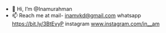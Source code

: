- 👋 Hi, I’m @Inamurahman
- 📫 Reach me at 
  mail- inamvkd@gmail.com 
  whatsapp https://bit.ly/3BtEvyP
  instagram www.instagram.com/in__am

<!---
inamurahman/inamurahman is a ✨ special ✨ repository because its `README.md` (this file) appears on your GitHub profile.
You can click the Preview link to take a look at your changes.
--->

